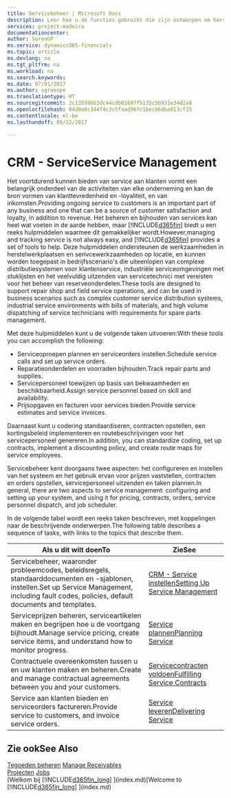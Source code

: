 ```yaml
---
title: Servicebeheer | Microsoft Docs
description: Leer hoe u de functies gebruikt die zijn ontworpen om herstelwerkplaats- en serivcewerkzaamheden te ondersteunen.
services: project-madeira
documentationcenter: 
author: SorenGP
ms.service: dynamics365-financials
ms.topic: article
ms.devlang: na
ms.tgt_pltfrm: na
ms.workload: na
ms.search.keywords: 
ms.date: 07/01/2017
ms.author: sgroespe
ms.translationtype: HT
ms.sourcegitcommit: 2c13559bb3dc44cdb61697f5135c5b931e34d2a8
ms.openlocfilehash: 04d8e0c344f4c3c5faad567c1becb6dba813cf15
ms.contentlocale: nl-be
ms.lasthandoff: 09/22/2017

---
```

# <a name="service-management"></a><span data-ttu-id="d1eb8-103">CRM - Service</span><span class="sxs-lookup"><span data-stu-id="d1eb8-103">Service Management</span></span>
<span data-ttu-id="d1eb8-104">Het voortdurend kunnen bieden van service aan klanten vormt een belangrijk onderdeel van de activiteiten van elke onderneming en kan de bron vormen van klanttevredenheid en -loyaliteit, en van inkomsten.</span><span class="sxs-lookup"><span data-stu-id="d1eb8-104">Providing ongoing service to customers is an important part of any business and one that can be a source of customer satisfaction and loyalty, in addition to revenue.</span></span> <span data-ttu-id="d1eb8-105">Het beheren en bijhouden van services kan heel wat voeten in de aarde hebben, maar [!INCLUDE[d365fin](includes/d365fin_md.md)] biedt u een reeks hulpmiddelen waarmee dit gemakkelijker wordt.</span><span class="sxs-lookup"><span data-stu-id="d1eb8-105">However,managing and tracking service is not always easy, and [!INCLUDE[d365fin](includes/d365fin_md.md)] provides a set of tools to help.</span></span> <span data-ttu-id="d1eb8-106">Deze hulpmiddelen ondersteunen de werkzaamheden in herstelwerkplaatsen en serivcewerkzaamheden op locatie, en kunnen worden toegepast in bedrijfsscenario's die uiteenlopen van complexe distributiesystemen voor klantenservice, industriële serviceomgevingen met stuklijsten en het veelvuldig uitzenden van servicetechnici met vereisten voor het beheer van reserveonderdelen.</span><span class="sxs-lookup"><span data-stu-id="d1eb8-106">These tools are designed to support repair shop and field service operations, and can be used in business scenarios such as complex customer service distribution systems, industrial service environments with bills of materials, and high volume dispatching of service technicians with requirements for spare parts management.</span></span>  
  
 <span data-ttu-id="d1eb8-107">Met deze hulpmiddelen kunt u de volgende taken uitvoeren:</span><span class="sxs-lookup"><span data-stu-id="d1eb8-107">With these tools you can accomplish the following:</span></span>  
  
* <span data-ttu-id="d1eb8-108">Serviceoproepen plannen en serviceorders instellen.</span><span class="sxs-lookup"><span data-stu-id="d1eb8-108">Schedule service calls and set up service orders.</span></span>  
* <span data-ttu-id="d1eb8-109">Reparatieonderdelen en voorraden bijhouden.</span><span class="sxs-lookup"><span data-stu-id="d1eb8-109">Track repair parts and supplies.</span></span>  
* <span data-ttu-id="d1eb8-110">Servicepersoneel toewijzen op basis van bekwaamheden en beschikbaarheid.</span><span class="sxs-lookup"><span data-stu-id="d1eb8-110">Assign service personnel based on skill and availability.</span></span>  
* <span data-ttu-id="d1eb8-111">Prijsopgaven en facturen voor services bieden.</span><span class="sxs-lookup"><span data-stu-id="d1eb8-111">Provide service estimates and service invoices.</span></span>  
  
<span data-ttu-id="d1eb8-112">Daarnaast kunt u codering standaardiseren, contracten opstellen, een kortingsbeleid implementeren en routebeschrijvingen voor het servicepersoneel genereren.</span><span class="sxs-lookup"><span data-stu-id="d1eb8-112">In addition, you can standardize coding, set up contracts, implement a discounting policy, and create route maps for service employees.</span></span>  
  
<span data-ttu-id="d1eb8-113">Servicebeheer kent doorgaans twee aspecten: het configureren en instellen van het systeem en het gebruik ervan voor prijzen vaststellen, contracten en orders opstellen, servicepersoneel uitzenden en taken plannen.</span><span class="sxs-lookup"><span data-stu-id="d1eb8-113">In general, there are two aspects to service management: configuring and setting up your system, and using it for pricing, contracts, orders, service personnel dispatch, and job scheduler.</span></span>  
  
<span data-ttu-id="d1eb8-114">In de volgende tabel wordt een reeks taken beschreven, met koppelingen naar de beschrijvende onderwerpen.</span><span class="sxs-lookup"><span data-stu-id="d1eb8-114">The following table describes a sequence of tasks, with links to the topics that describe them.</span></span>   
  
|<span data-ttu-id="d1eb8-115">**Als u dit wilt doen**</span><span class="sxs-lookup"><span data-stu-id="d1eb8-115">**To**</span></span>|<span data-ttu-id="d1eb8-116">**Zie**</span><span class="sxs-lookup"><span data-stu-id="d1eb8-116">**See**</span></span>|  
|------------|-------------|  
|<span data-ttu-id="d1eb8-117">Servicebeheer, waaronder probleemcodes, beleidsregels, standaarddocumenten en -sjablonen, instellen.</span><span class="sxs-lookup"><span data-stu-id="d1eb8-117">Set up Service Management, including fault codes, policies, default documents and templates.</span></span>|[<span data-ttu-id="d1eb8-118">CRM - Service instellen</span><span class="sxs-lookup"><span data-stu-id="d1eb8-118">Setting Up Service Management</span></span>](service-setup-service.md)|  
|<span data-ttu-id="d1eb8-119">Serviceprijzen beheren, serviceartikelen maken en begrijpen hoe u de voortgang bijhoudt.</span><span class="sxs-lookup"><span data-stu-id="d1eb8-119">Manage service pricing, create service items, and understand how to monitor progress.</span></span>|[<span data-ttu-id="d1eb8-120">Service plannen</span><span class="sxs-lookup"><span data-stu-id="d1eb8-120">Planning Service</span></span>](service-plan-service.md)|  
|<span data-ttu-id="d1eb8-121">Contractuele overeenkomsten tussen u en uw klanten maken en beheren.</span><span class="sxs-lookup"><span data-stu-id="d1eb8-121">Create and manage contractual agreements between you and your customers.</span></span>|[<span data-ttu-id="d1eb8-122">Servicecontracten voldoen</span><span class="sxs-lookup"><span data-stu-id="d1eb8-122">Fulfilling Service Contracts</span></span>](service-fulfill-service-contracts.md)|  
|<span data-ttu-id="d1eb8-123">Service aan klanten bieden en serviceorders factureren.</span><span class="sxs-lookup"><span data-stu-id="d1eb8-123">Provide service to customers, and invoice service orders.</span></span>|[<span data-ttu-id="d1eb8-124">Service leveren</span><span class="sxs-lookup"><span data-stu-id="d1eb8-124">Delivering Service</span></span>](service-deliver-service.md)|  
  
## <a name="see-also"></a><span data-ttu-id="d1eb8-125">Zie ook</span><span class="sxs-lookup"><span data-stu-id="d1eb8-125">See Also</span></span>  
<span data-ttu-id="d1eb8-126">[Tegoeden beheren](receivables-manage-receivables.md) </span><span class="sxs-lookup"><span data-stu-id="d1eb8-126">[Manage Receivables](receivables-manage-receivables.md) </span></span>  
<span data-ttu-id="d1eb8-127">[Projecten](projects-how-create-jobs.md) </span><span class="sxs-lookup"><span data-stu-id="d1eb8-127">[Jobs](projects-how-create-jobs.md) </span></span>  
<span data-ttu-id="d1eb8-128">[Welkom bij [!INCLUDE[d365fin_long](includes/d365fin_long_md.md)] ](index.md)</span><span class="sxs-lookup"><span data-stu-id="d1eb8-128">[Welcome to [!INCLUDE[d365fin_long](includes/d365fin_long_md.md)] ](index.md)</span></span>
